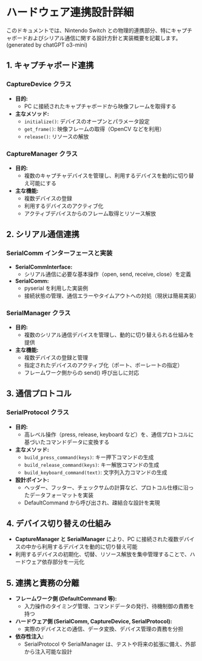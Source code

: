# ハードウェア連携設計詳細

このドキュメントでは、Nintendo Switch との物理的連携部分、特にキャプチャボードおよびシリアル通信に関する設計方針と実装概要を記載します。(generated by chatGPT o3-mini)

## 1. キャプチャボード連携

### CaptureDevice クラス
- **目的:**  
  - PC に接続されたキャプチャボードから映像フレームを取得する
- **主なメソッド:**
  - `initialize()`: デバイスのオープンとパラメータ設定
  - `get_frame()`: 映像フレームの取得（OpenCV などを利用）
  - `release()`: リソースの解放

### CaptureManager クラス
- **目的:**  
  - 複数のキャプチャデバイスを管理し、利用するデバイスを動的に切り替え可能にする
- **主な機能:**
  - 複数デバイスの登録
  - 利用するデバイスのアクティブ化
  - アクティブデバイスからのフレーム取得とリソース解放

## 2. シリアル通信連携

### SerialComm インターフェースと実装
- **SerialCommInterface:**  
  - シリアル通信に必要な基本操作（open, send, receive, close）を定義
- **SerialComm:**  
  - pyserial を利用した実装例
  - 接続状態の管理、通信エラーやタイムアウトへの対処（現状は簡易実装）

### SerialManager クラス
- **目的:**  
  - 複数のシリアル通信デバイスを管理し、動的に切り替えられる仕組みを提供
- **主な機能:**
  - 複数デバイスの登録と管理
  - 指定されたデバイスのアクティブ化（ポート、ボーレートの指定）
  - フレームワーク側からの send() 呼び出しに対応

## 3. 通信プロトコル

### SerialProtocol クラス
- **目的:**  
  - 高レベル操作（press, release, keyboard など）を、通信プロトコルに基づいたコマンドデータに変換する
- **主なメソッド:**
  - `build_press_command(keys)`: キー押下コマンドの生成
  - `build_release_command(keys)`: キー解放コマンドの生成
  - `build_keyboard_command(text)`: 文字列入力コマンドの生成
- **設計ポイント:**
  - ヘッダー、フッター、チェックサムの計算など、プロトコル仕様に沿ったデータフォーマットを実装  
  - DefaultCommand から呼び出され、疎結合な設計を実現

## 4. デバイス切り替えの仕組み

- **CaptureManager と SerialManager** により、PC に接続された複数デバイスの中から利用するデバイスを動的に切り替え可能  
- 利用するデバイスの初期化、切替、リソース解放を集中管理することで、ハードウェア依存部分を一元化

## 5. 連携と責務の分離

- **フレームワーク側 (DefaultCommand 等):**  
  - 入力操作のタイミング管理、コマンドデータの発行、待機制御の責務を持つ
- **ハードウェア側 (SerialComm, CaptureDevice, SerialProtocol):**  
  - 実際のデバイスとの通信、データ変換、デバイス管理の責務を分担
- **依存性注入:**  
  - SerialProtocol や SerialManager は、テストや将来の拡張に備え、外部から注入可能な設計

